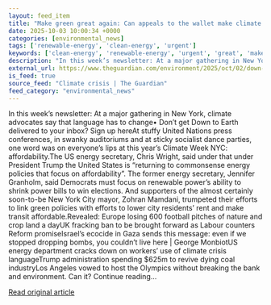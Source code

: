 ```yaml
---
layout: feed_item
title: "Make green great again: Can appeals to the wallet make climate policy an election-winner?"
date: 2025-10-03 10:00:34 +0000
categories: [environmental_news]
tags: ['renewable-energy', 'clean-energy', 'urgent']
keywords: ['clean-energy', 'renewable-energy', 'urgent', 'great', 'make', 'green']
description: "In this week’s newsletter: At a major gathering in New York, climate advocates say that language has to change• Don’t get Down to Earth delivered to your inbox"
external_url: https://www.theguardian.com/environment/2025/oct/02/down-to-earth-green-energy-climate-week-nyc-united-nations-us-politics
is_feed: true
source_feed: "Climate crisis | The Guardian"
feed_category: "environmental_news"
---
```


In this week’s newsletter: At a major gathering in New York, climate advocates say that language has to change• Don’t get Down to Earth delivered to your inbox? Sign up hereAt stuffy United Nations press conferences, in swanky auditoriums and at sticky socialist dance parties, one word was on everyone’s lips at this year’s Climate Week NYC: affordability.The US energy secretary, Chris Wright, said under that under President Trump the United States is “returning to commonsense energy policies that focus on affordability”. The former energy secretary, Jennifer Granholm, said Democrats must focus on renewable power’s ability to shrink power bills to win elections. And supporters of the almost certainly soon-to-be New York City mayor, Zohran Mamdani, trumpeted their efforts to link green policies with efforts to lower city residents’ rent and make transit affordable.Revealed: Europe losing 600 football pitches of nature and crop land a dayUK fracking ban to be brought forward as Labour counters Reform promiseIsrael’s ecocide in Gaza sends this message: even if we stopped dropping bombs, you couldn’t live here | George MonbiotUS energy department cracks down on workers’ use of climate crisis languageTrump administration spending $625m to revive dying coal industryLos Angeles vowed to host the Olympics without breaking the bank and environment. Can it? Continue reading...

[Read original article](https://www.theguardian.com/environment/2025/oct/02/down-to-earth-green-energy-climate-week-nyc-united-nations-us-politics)
